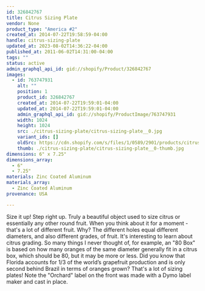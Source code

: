 ```yaml
---
id: 326842767
title: Citrus Sizing Plate
vendor: None
product_type: "America #2"
created_at: 2014-07-22T19:58:59-04:00
handle: citrus-sizing-plate
updated_at: 2023-08-02T14:36:22-04:00
published_at: 2011-06-02T14:31:00-04:00
tags: ""
status: active
admin_graphql_api_id: gid://shopify/Product/326842767
images:
  - id: 763747931
    alt: ""
    position: 1
    product_id: 326842767
    created_at: 2014-07-22T19:59:01-04:00
    updated_at: 2014-07-22T19:59:01-04:00
    admin_graphql_api_id: gid://shopify/ProductImage/763747931
    width: 1024
    height: 1024
    src: ./citrus-sizing-plate/citrus-sizing-plate__0.jpg
    variant_ids: []
    oldSrc: https://cdn.shopify.com/s/files/1/0589/2901/products/citrussizer.jpeg?v=1406073541
    thumb: ./citrus-sizing-plate/citrus-sizing-plate__0-thumb.jpg
dimensions: 6" x 7.25"
dimensions_array:
  - 6"
  - 7.25"
materials: Zinc Coated Aluminum
materials_array:
  - Zinc Coated Aluminum
provenance: USA

---
```


Size it up! Step right up. Truly a beautiful object used to size citrus or essentially any other round fruit. When you think about it for a moment - that's a lot of different fruit. Why? The different holes equal different diameters, and also different grades, of fruit. It's interesting to learn about citrus grading. So many things I never thought of, for example, an "80 Box" is based on how many oranges of the same diameter generally fit in a citrus box, which should be 80, but it may be more or less. Did you know that Florida accounts for 1/3 of the world’s grapefruit production and is only second behind Brazil in terms of oranges grown? That's a lot of sizing plates! Note the "Orchard" label on the front was made with a Dymo label maker and cast in place.